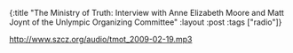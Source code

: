 {:title "The Ministry of Truth: Interview with Anne Elizabeth Moore and Matt Joynt of the Unlympic Organizing Committee"
:layout :post
:tags  ["radio"]}

<http://www.szcz.org/audio/tmot_2009-02-19.mp3>

